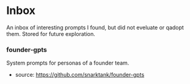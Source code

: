 # Inbox
An inbox of interesting prompts I found, but did not eveluate or qadopt them. Stored for future exploration.

### founder-gpts
System prompts for personas of a founder team. 
- source: https://github.com/snarktank/founder-gpts
